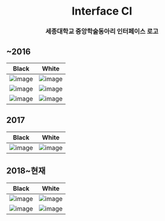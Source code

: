 <h1 align="center">Interface CI</center>

<h3 align="center">세종대학교 중앙학술동아리 인터페이스 로고</center>

## ~2016
Black | White
:-----------:|:---------:
![image](https://user-images.githubusercontent.com/35331397/54470598-ebc6b400-47ed-11e9-9613-0f45f5ebb19e.jpg) | ![image](https://user-images.githubusercontent.com/35331397/54470607-22043380-47ee-11e9-9df3-6f8fb353f0f5.jpg)
![image](https://user-images.githubusercontent.com/35331397/54470599-ec5f4a80-47ed-11e9-8259-6570af1f6ed9.jpg) | ![image](https://user-images.githubusercontent.com/35331397/54470608-22043380-47ee-11e9-9a82-b8867efc7b07.jpg)
![image](https://user-images.githubusercontent.com/35331397/54470601-ed907780-47ed-11e9-9d0e-4b20804b676b.jpg) | ![image](https://user-images.githubusercontent.com/35331397/54470606-216b9d00-47ee-11e9-986f-4aaf06fe7607.jpg)

## 2017
Black | White
:-----------:|:---------:
![image](https://user-images.githubusercontent.com/35331397/54470600-ecf7e100-47ed-11e9-8881-2f905b4bcfb3.jpg) | ![image](https://user-images.githubusercontent.com/35331397/54470610-22043380-47ee-11e9-8aeb-ebd6474d7088.jpg)

## 2018~현재
Black | White
:-----------:|:---------:
![image](https://user-images.githubusercontent.com/35331397/54475317-3fa7bc00-4833-11e9-8a13-4582ca40ce0f.jpg)|![image](https://user-images.githubusercontent.com/35331397/54475306-2ef74600-4833-11e9-846a-74285ccb959d.jpg)
![image](https://user-images.githubusercontent.com/35331397/54475280-e8a1e700-4832-11e9-943c-4088dcdb3d69.jpg) | ![image](https://user-images.githubusercontent.com/35331397/54475279-e8a1e700-4832-11e9-89ec-8159fda138f8.jpg)
